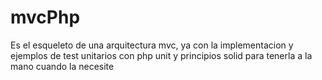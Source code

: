 # mvcPhp
Es el esqueleto de una arquitectura mvc, ya con la implementacion y ejemplos de test unitarios con php unit y principios solid  para tenerla a la mano cuando la necesite
